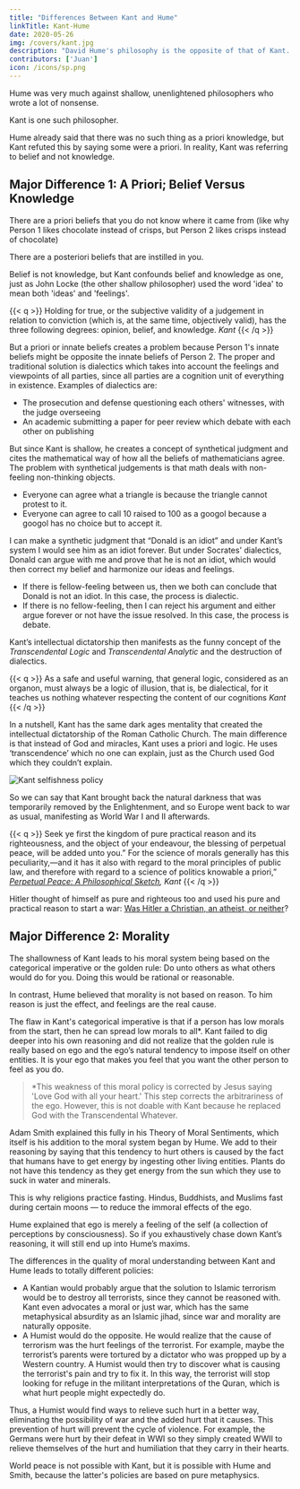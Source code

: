 ```yaml
---
title: "Differences Between Kant and Hume"
linkTitle: Kant-Hume
date: 2020-05-26
img: /covers/kant.jpg
description: "David Hume's philosophy is the opposite of that of Kant. Hume already said that there was no such thing as a priori knowledge, but Kant refuted this"
contributors: ['Juan']
icon: /icons/sp.png
---
```



Hume was very much against shallow, unenlightened philosophers who wrote a lot of nonsense.

Kant is one such philosopher.

Hume already said that there was no such thing as a priori knowledge, but Kant refuted this by saying some were a priori. In reality, Kant was referring to belief and not knowledge.


## Major Difference 1: A Priori; Belief Versus Knowledge

There are a priori beliefs that you do not know where it came from (like why Person 1 likes chocolate instead of crisps, but Person 2 likes crisps instead of chocolate)

There are a posteriori beliefs that are instilled in you.

Belief is not knowledge, but Kant confounds belief and knowledge as one, just as John Locke (the other shallow philosopher) used the word 'idea' to mean both 'ideas' and 'feelings'.

{{< q >}}
Holding for true, or the subjective validity of a judgement in relation to conviction (which is, at the same time, objectively valid), has the three following degrees: opinion, belief, and knowledge.
<cite>Kant</cite>
{{< /q >}}


But a priori or innate beliefs creates a problem because Person 1's innate beliefs might be opposite the innate beliefs of Person 2. The proper and traditional solution is dialectics which takes into account the feelings and viewpoints of all parties, since all parties are a cognition unit of everything in existence. Examples of dialectics are:

- The prosecution and defense questioning each others' witnesses, with the judge overseeing
- An academic submitting a paper for peer review which debate with each other on publishing 

But since Kant is shallow, he creates a concept of synthetical judgment and cites the mathematical way of how all the beliefs of mathematicians agree. The problem with synthetical judgements is that math deals with non-feeling non-thinking objects.

- Everyone can agree what a triangle is because the triangle cannot protest to it.
- Everyone can agree to call 10 raised to 100 as a googol because a googol has no choice but to accept it.

I can make a synthetic judgment that “Donald is an idiot” and under Kant’s system I would see him as an idiot forever. But under Socrates' dialectics, Donald can argue with me and prove that he is not an idiot, which would then correct my belief and harmonize our ideas and feelings. 

- If there is fellow-feeling between us, then we both can conclude that Donald is not an idiot. In this case, the process is dialectic. 
- If there is no fellow-feeling, then I can reject his argument and either argue forever or not have the issue resolved. In this case, the process is debate. 

Kant’s intellectual dictatorship then manifests as the funny concept of the *Transcendental Logic* and *Transcendental Analytic* and the destruction of dialectics.

{{< q >}}
As a safe and useful warning, that general logic, considered as an organon, must always be a logic of illusion, that is, be dialectical, for it teaches us nothing whatever respecting the content of our cognitions
<cite>Kant</cite>
{{< /q >}}


In a nutshell, Kant has the same dark ages mentality that created the intellectual dictatorship of the Roman Catholic Church. The main difference is that instead of God and miracles, Kant uses a priori and logic. He uses ‘transcendence’ which no one can explain, just as the Church used God which they couldn’t explain.

![Kant selfishness policy](https://qph.fs.quoracdn.net/main-qimg-d5cf30978e310b99fb8655f40848332d)

So we can say that Kant brought back the natural darkness that was temporarily removed by the Enlightenment, and so Europe went back to war as usual, manifesting as World War I and II afterwards.

{{< q >}}
Seek ye first the kingdom of pure practical reason and its righteousness, and the object of your endeavour, the blessing of perpetual peace, will be added unto you.” For the science of morals generally has this peculiarity,—and it has it also with regard to the moral principles of public law, and therefore with regard to a science of politics knowable a priori,” 
<cite><a href="https://en.wikipedia.org/wiki/Perpetual_Peace:_A_Philosophical_Sketch">Perpetual Peace: A Philosophical Sketch</a>, Kant</cite>
{{< /q >}}


Hitler thought of himself as pure and righteous too and used his pure and practical reason to start a war: [Was Hitler a Christian, an atheist, or neither](https://www.catholicworldreport.com/2017/10/26/was-hitler-a-christian-an-atheist-or-neither/)?



## Major Difference 2: Morality

The shallowness of Kant leads to his moral system being based on the categorical imperative or the golden rule: Do unto others as what others would do for you. Doing this would be rational or reasonable. 

In contrast, Hume believed that morality is not based on reason. To him reason is just the effect, and feelings are the real cause.

The flaw in Kant's categorical imperative is that if a person has low morals from the start, then he can spread low morals to all*. Kant failed to dig deeper into his own reasoning and did not realize that the golden rule is really based on ego and the ego’s natural tendency to impose itself on other entities. It is your ego that makes you feel that you want the other person to feel as you do.

> *This weakness of this moral policy is corrected by Jesus saying 'Love God with all your heart.' This step corrects the arbitrariness of the ego. However, this is not doable with Kant because he replaced God with the Transcendental Whatever. 

Adam Smith explained this fully in his Theory of Moral Sentiments, which itself is his addition to the moral system began by Hume. We add to their reasoning <!--  on to Smith and Hume and go further to --> by saying that this tendency to hurt others is caused by the fact that humans have to get energy by ingesting other living entities. Plants do not have this tendency as they get energy from the sun which they use to suck in water and minerals.

This is why religions practice fasting. Hindus, Buddhists, and Muslims fast during certain moons — to reduce the immoral effects of the ego.

Hume explained that ego is merely a feeling of the self (a collection of perceptions by consciousness). So if you exhaustively chase down Kant’s reasoning, it will still end up into Hume’s maxims.

The differences in the quality of moral understanding between Kant and Hume leads to totally different policies:

- A Kantian would probably argue that the solution to Islamic terrorism would be to destroy all terrorists, since they cannot be reasoned with. Kant even advocates a moral or just war, which has the same metaphysical absurdity as an Islamic jihad, since war and morality are naturally opposite.
- A Humist would do the opposite. He would realize that the cause of terrorism was the hurt feelings of the terrorist. For example, maybe the terrorist’s parents were tortured by a dictator who was propped up by a Western country. A Humist would then try to discover what is causing the terrorist's pain and try to fix it. In this way, the terrorist will stop looking for refuge in the militant interpretations of the Quran, which is what hurt people might expectedly do. 

<!-- that the terrorist’s feelings prompted his mind to organize his reasoning to find ideas (such as those from the Quran) that justify a way to get revenge in order to relieve him of his hurt feelings. -->

Thus, a Humist would find ways to relieve such hurt in a better way, eliminating the possibility of war and the added hurt that it causes. This prevention of hurt will prevent the cycle of violence. For example, the Germans were hurt by their defeat in WWI so they simply created WWII to relieve themselves of the hurt and humiliation that they carry in their hearts.

World peace is not possible with Kant, but it is possible with Hume and Smith, because the latter's policies are based on pure metaphysics.
